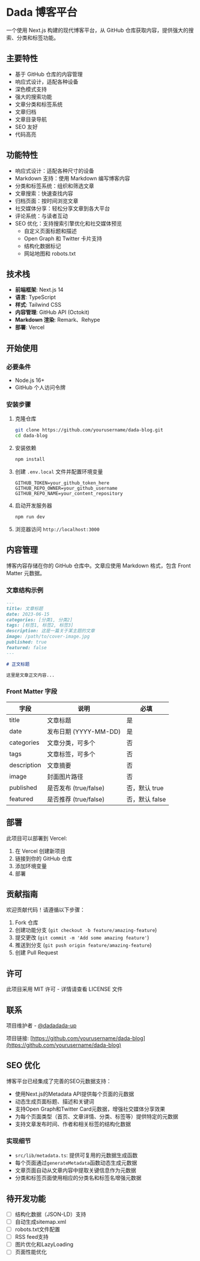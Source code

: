 # Dada 博客平台

一个使用 Next.js 构建的现代博客平台，从 GitHub 仓库获取内容，提供强大的搜索、分类和标签功能。

## 主要特性

- 基于 GitHub 仓库的内容管理
- 响应式设计，适配各种设备
- 深色模式支持
- 强大的搜索功能
- 文章分类和标签系统
- 文章归档
- 文章目录导航
- SEO 友好
- 代码高亮

## 功能特性

- 响应式设计：适配各种尺寸的设备
- Markdown 支持：使用 Markdown 编写博客内容
- 分类和标签系统：组织和筛选文章
- 文章搜索：快速查找内容
- 归档页面：按时间浏览文章
- 社交媒体分享：轻松分享文章到各大平台
- 评论系统：与读者互动
- SEO 优化：支持搜索引擎优化和社交媒体预览
  - 自定义页面标题和描述
  - Open Graph 和 Twitter 卡片支持
  - 结构化数据标记
  - 网站地图和 robots.txt

## 技术栈

- **前端框架**: Next.js 14
- **语言**: TypeScript
- **样式**: Tailwind CSS
- **内容管理**: GitHub API (Octokit)
- **Markdown 渲染**: Remark、Rehype
- **部署**: Vercel

## 开始使用

### 必要条件

- Node.js 16+
- GitHub 个人访问令牌

### 安装步骤

1. 克隆仓库
   ```bash
   git clone https://github.com/yourusername/dada-blog.git
   cd dada-blog
   ```

2. 安装依赖
   ```bash
   npm install
   ```

3. 创建 `.env.local` 文件并配置环境变量
   ```
   GITHUB_TOKEN=your_github_token_here
   GITHUB_REPO_OWNER=your_github_username
   GITHUB_REPO_NAME=your_content_repository
   ```

4. 启动开发服务器
   ```bash
   npm run dev
   ```

5. 浏览器访问 `http://localhost:3000`

## 内容管理

博客内容存储在你的 GitHub 仓库中。文章应使用 Markdown 格式，包含 Front Matter 元数据。

### 文章结构示例

```markdown
---
title: 文章标题
date: 2023-06-15
categories: [分类1, 分类2]
tags: [标签1, 标签2, 标签3]
description: 这是一篇关于某主题的文章
image: /path/to/cover-image.jpg
published: true
featured: false
---

# 正文标题

这里是文章正文内容...
```

### Front Matter 字段

| 字段 | 说明 | 必填 |
|------|------|------|
| title | 文章标题 | 是 |
| date | 发布日期 (YYYY-MM-DD) | 是 |
| categories | 文章分类，可多个 | 否 |
| tags | 文章标签，可多个 | 否 |
| description | 文章摘要 | 否 |
| image | 封面图片路径 | 否 |
| published | 是否发布 (true/false) | 否，默认 true |
| featured | 是否推荐 (true/false) | 否，默认 false |

## 部署

此项目可以部署到 Vercel:

1. 在 Vercel 创建新项目
2. 链接到你的 GitHub 仓库
3. 添加环境变量
4. 部署

## 贡献指南

欢迎贡献代码！请遵循以下步骤：

1. Fork 仓库
2. 创建功能分支 (`git checkout -b feature/amazing-feature`)
3. 提交更改 (`git commit -m 'Add some amazing feature'`)
4. 推送到分支 (`git push origin feature/amazing-feature`)
5. 创建 Pull Request

## 许可

此项目采用 MIT 许可 - 详情请查看 LICENSE 文件

## 联系

项目维护者 - [@dadadada-up](https://github.com/dadadada-up)

项目链接: [https://github.com/yourusername/dada-blog](https://github.com/yourusername/dada-blog)

## SEO 优化

博客平台已经集成了完善的SEO元数据支持：

- 使用Next.js的Metadata API提供每个页面的元数据
- 动态生成页面标题、描述和关键词
- 支持Open Graph和Twitter Card元数据，增强社交媒体分享效果
- 为每个页面类型（首页、文章详情、分类、标签等）提供特定的元数据
- 支持文章发布时间、作者和相关标签的结构化数据

### 实现细节

- `src/lib/metadata.ts`: 提供可复用的元数据生成函数
- 每个页面通过`generateMetadata`函数动态生成元数据
- 文章页面自动从文章内容中提取关键信息作为元数据
- 分类和标签页面使用相应的分类名和标签名增强元数据

## 待开发功能

- [ ] 结构化数据（JSON-LD）支持
- [ ] 自动生成sitemap.xml
- [ ] robots.txt文件配置
- [ ] RSS feed支持
- [ ] 图片优化和LazyLoading
- [ ] 页面性能优化 